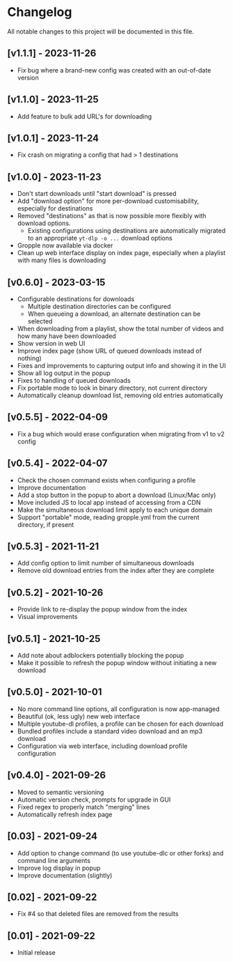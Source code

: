 # Changelog

All notable changes to this project will be documented in this file.

## [v1.1.1] - 2023-11-26

- Fix bug where a brand-new config was created with an out-of-date version

## [v1.1.0] - 2023-11-25

- Add feature to bulk add URL's for downloading

## [v1.0.1] - 2023-11-24

- Fix crash on migrating a config that had > 1 destinations

## [v1.0.0] - 2023-11-23

- Don't start downloads until "start download" is pressed
- Add "download option" for more per-download customisability, especially for destinations
- Removed "destinations" as that is now possible more flexibly with download options.
  - Existing configurations using destinations are automatically migrated to an appropriate `yt-dlp -o ...` download options
- Gropple now available via docker
- Clean up web interface display on index page, especially when a playlist with many files is downloading

## [v0.6.0] - 2023-03-15

- Configurable destinations for downloads
  - Multiple destination directories can be configured
  - When queueing a download, an alternate destination can be selected
- When downloading from a playlist, show the total number of videos and how many have been downloaded
- Show version in web UI
- Improve index page (show URL of queued downloads instead of nothing)
- Fixes and improvements to capturing output info and showing it in the UI
- Show all log output in the popup
- Fixes to handling of queued downloads
- Fix portable mode to look in binary directory, not current directory
- Automatically cleanup download list, removing old entries automatically

## [v0.5.5] - 2022-04-09

- Fix a bug which would erase configuration when migrating from v1 to v2 config

## [v0.5.4] - 2022-04-07

- Check the chosen command exists when configuring a profile
- Improve documentation
- Add a stop button in the popup to abort a download (Linux/Mac only)
- Move included JS to local app instead of accessing from a CDN
- Make the simultaneous download limit apply to each unique domain
- Support "portable" mode, reading gropple.yml from the current directory, if present

## [v0.5.3] - 2021-11-21

- Add config option to limit number of simultaneous downloads
- Remove old download entries from the index after they are complete

## [v0.5.2] - 2021-10-26

- Provide link to re-display the popup window from the index
- Visual improvements

## [v0.5.1] - 2021-10-25

- Add note about adblockers potentially blocking the popup
- Make it possible to refresh the popup window without initiating a new download

## [v0.5.0] - 2021-10-01

- No more command line options, all configuration is now app-managed
- Beautiful (ok, less ugly) new web interface
- Multiple youtube-dl profiles, a profile can be chosen for each download
- Bundled profiles include a standard video download and an mp3 download
- Configuration via web interface, including download profile configuration

## [v0.4.0] - 2021-09-26

- Moved to semantic versioning
- Automatic version check, prompts for upgrade in GUI
- Fixed regex to properly match "merging" lines
- Automatically refresh index page

## [0.03] - 2021-09-24

- Add option to change command (to use youtube-dlc or other forks) and command line arguments
- Improve log display in popup
- Improve documentation (slightly)

## [0.02] - 2021-09-22

- Fix #4 so that deleted files are removed from the results

## [0.01] - 2021-09-22

- Initial release

